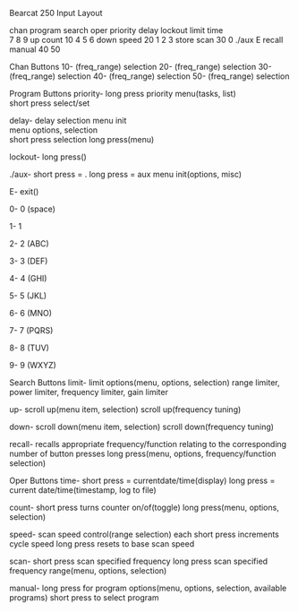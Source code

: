 Bearcat 250 Input Layout

chan            program                  search         oper
        priority  delay  lockout         limit          time          
            7       8       9              up           count
10          4       5       6             down          speed
20          1       2       3             store         scan
30          0     ./aux     E            recall         manual
40
50




Chan Buttons
10-
    (freq_range)
    selection
20-
    (freq_range)
    selection
30-
    (freq_range)
    selection
40-
    (freq_range)
    selection
50-
    (freq_range)
    selection




Program Buttons
priority-
       long press priority menu(tasks, list)  
       short press select/set  

delay-
       delay selection menu init  
       menu options, selection  
       short press selection
       long press(menu)

lockout-
       long press()
       
./aux- 
       short press = . 
       long press = aux menu init(options, misc)

E- 
       exit()

0- 0 (space)

1- 1

2- 2 (ABC)

3- 3 (DEF)

4- 4 (GHI)

5- 5 (JKL)

6- 6 (MNO)

7- 7 (PQRS)

8- 8 (TUV)

9- 9 (WXYZ)




Search Buttons
limit-
       limit options(menu, options, selection)
       range limiter, power limiter, frequency limiter, gain limiter

up-
       scroll up(menu item, selection)
       scroll up(frequency tuning)

down-
       scroll down(menu item, selection)
       scroll down(frequency tuning)

recall-
       recalls appropriate frequency/function relating to the corresponding number of button presses
       long press(menu, options, frequency/function selection)




Oper Buttons
time-
       short press = currentdate/time(display)
       long press = current date/time(timestamp, log to file)

count-
       short press turns counter on/of(toggle)
       long press(menu, options, selection)

speed-
       scan speed control(range selection)
       each short press increments cycle speed
       long press resets to base scan speed

scan-
       short press scan specified frequency
       long press scan specified frequency range(menu, options, selection) 

manual-
       long press for program options(menu, options, selection, available programs)
       short press to select program

